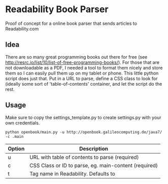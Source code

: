 # Readability Book Parser

Proof of concept for a online book parser that sends articles to Readability.com

## Idea

There are so many great programming books out there for free (see http://resrc.io/list/10/list-of-free-programming-books/). For those that are not downloadable as a PDF, I needed a tool to format them nicely and store them so I can easily pull them up on my tablet or phone.
This little python script does just that. Put in a URL to parse, define a CSS class to look for (ideally some sort of 'table-of-contents' container, and let the script do the rest.

## Usage

Make sure to copy the settings_template.py to create settings.py with your own credentials.

```
python openbook/main.py -u http://openbook.galileocomputing.de/java7/ -c .main
```

|Option|Description|
|---|-----------------------------------------------------------------------------------|
| u | URL with table of contents to parse (required)                                    | 
| c | CSS Class or ID to parse, eg. main-content (required)                             |
| t | Tag name in Readability. Defaults to <title> of site if empty.                    |

## Disclaimer

Please note that this is my first ever Python program, so there is probably some room for improvement. Let me know if you find anything obvious! :)

## To Do's

* instead of using Readability for parsing and storing, write own (simple) parser